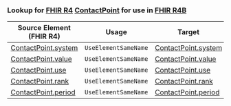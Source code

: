 ### Lookup for [FHIR R4](https://hl7.org/fhir/R4/) [ContactPoint](https://hl7.org/fhir/R4/ContactPoint.html) for use in [FHIR R4B](https://hl7.org/fhir/R4B/)

| Source Element (FHIR R4) | Usage | Target |
| -------------- | ----- | ------ |
| [ContactPoint.system](https://hl7.org/fhir/R4/ContactPoint.html#resource) | `UseElementSameName` | [ContactPoint.system](https://hl7.org/fhir/R4B/ContactPoint.html#resource) |
| [ContactPoint.value](https://hl7.org/fhir/R4/ContactPoint.html#resource) | `UseElementSameName` | [ContactPoint.value](https://hl7.org/fhir/R4B/ContactPoint.html#resource) |
| [ContactPoint.use](https://hl7.org/fhir/R4/ContactPoint.html#resource) | `UseElementSameName` | [ContactPoint.use](https://hl7.org/fhir/R4B/ContactPoint.html#resource) |
| [ContactPoint.rank](https://hl7.org/fhir/R4/ContactPoint.html#resource) | `UseElementSameName` | [ContactPoint.rank](https://hl7.org/fhir/R4B/ContactPoint.html#resource) |
| [ContactPoint.period](https://hl7.org/fhir/R4/ContactPoint.html#resource) | `UseElementSameName` | [ContactPoint.period](https://hl7.org/fhir/R4B/ContactPoint.html#resource) |
